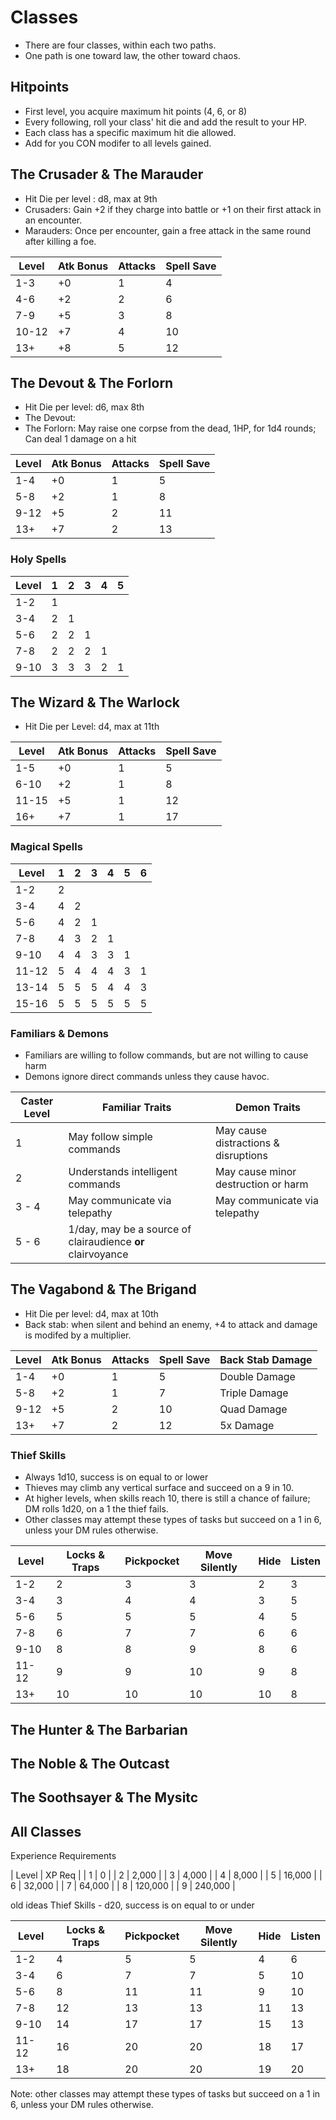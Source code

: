# Classes
- There are four classes, within each two paths.
- One path is one toward law, the other toward chaos.

## Hitpoints
- First level, you acquire maximum hit points (4, 6, or 8)
- Every following, roll your class' hit die and add the result to your HP.
- Each class has a specific maximum hit die allowed.
- Add for you CON modifer to all levels gained.

 ## The Crusader & The Marauder
 - Hit Die per level : d8, max at 9th
 - Crusaders: Gain +2 if they charge into battle or +1 on their first attack in an encounter.
 - Marauders: Once per encounter, gain a free attack in the same round after killing a foe.

| Level | Atk Bonus | Attacks | Spell Save |
|-------|-----------|---------|------------|
|  1-3  |    +0     |    1    |      4     |
|  4-6  |    +2     |    2    |      6     |
|  7-9  |    +5     |    3    |      8     |
| 10-12 |    +7     |    4    |     10     |
|  13+  |    +8     |    5    |     12     |

## The Devout & The Forlorn
 - Hit Die per level: d6, max 8th
 - The Devout: 
 - The Forlorn: May raise one corpse from the dead, 1HP, for 1d4 rounds; Can deal 1 damage on a hit

| Level | Atk Bonus | Attacks | Spell Save |
|-------|-----------|---------|------------|
|  1-4  |    +0     |    1    |      5     |
|  5-8  |    +2     |    1    |      8     |
|  9-12 |    +5     |    2    |     11     |
|  13+  |    +7     |    2    |     13     |

### Holy Spells

| Level | 1 | 2 | 3 | 4 | 5 |
|-------|---|---|---|---|---|
|  1-2  | 1 |   |   |   |   |
|  3-4  | 2 | 1 |   |   |   |
|  5-6  | 2 | 2 | 1 |   |   |
|  7-8  | 2 | 2 | 2 | 1 |   |
| 9-10  | 3 | 3 | 3 | 2 | 1 |

## The Wizard & The Warlock
 - Hit Die per Level: d4, max at 11th

| Level | Atk Bonus | Attacks | Spell Save |
|-------|-----------|---------|------------|
|  1-5  |    +0     |    1    |      5     |
|  6-10 |    +2     |    1    |      8     |
| 11-15 |    +5     |    1    |     12     |
|  16+  |    +7     |    1    |     17     |

### Magical Spells

| Level | 1 | 2 | 3 | 4 | 5 | 6 |
|-------|---|---|---|---|---|---|
|  1-2  | 2 |   |   |   |   |   |
|  3-4  | 4 | 2 |   |   |   |   |
|  5-6  | 4 | 2 | 1 |   |   |   |
|  7-8  | 4 | 3 | 2 | 1 |   |   |
| 9-10  | 4 | 4 | 3 | 3 | 1 |   |
| 11-12 | 5 | 4 | 4 | 4 | 3 | 1 |
| 13-14 | 5 | 5 | 5 | 4 | 4 | 3 |
| 15-16 | 5 | 5 | 5 | 5 | 5 | 5 |

### Familiars & Demons
- Familiars are willing to follow commands, but are not willing to cause harm
- Demons ignore direct commands unless they cause havoc.

| Caster Level | Familiar Traits                  | Demon Traits                         |
|--------------|----------------------------------|--------------------------------------|
|      1       | May follow simple commands       | May cause distractions & disruptions |
|      2       | Understands intelligent commands | May cause minor destruction or harm  |
|    3 - 4     | May communicate via telepathy    | May communicate via telepathy        | 
|    5 - 6     | 1/day, may be a source of clairaudience **or** clairvoyance             |

## The Vagabond & The Brigand 
 - Hit Die per level: d4, max at 10th
 - Back stab: when silent and behind an enemy, +4 to attack and damage is modifed by a multiplier.

| Level | Atk Bonus | Attacks | Spell Save | Back Stab Damage |
|-------|-----------|---------|------------|------------------|
|  1-4  |    +0     |    1    |      5     | Double Damage    |
|  5-8  |    +2     |    1    |      7     | Triple Damage    |
|  9-12 |    +5     |    2    |     10     | Quad Damage      |
|  13+  |    +7     |    2    |     12     | 5x Damage        |

### Thief Skills
- Always 1d10, success is on equal to or lower
- Thieves may climb any vertical surface and succeed on a 9 in 10.
- At higher levels, when skills reach 10, there is still a chance of failure; DM rolls 1d20, on a 1 the thief fails.
- Other classes may attempt these types of tasks but succeed on a 1 in 6, unless your DM rules otherwise.

| Level | Locks & Traps | Pickpocket | Move Silently | Hide | Listen |
|-------|---------------|------------|---------------|------|--------|
|  1-2  |       2       |      3     |        3      |   2  |    3   |
|  3-4  |       3       |      4     |        4      |   3  |    5   |
|  5-6  |       5       |      5     |        5      |   4  |    5   |
|  7-8  |       6       |      7     |        7      |   6  |    6   |
|  9-10 |       8       |      8     |        9      |   8  |    6   |
| 11-12 |       9       |      9     |       10      |   9  |    8   |
|  13+  |      10       |     10     |       10      |  10  |    8   |


## The Hunter & The Barbarian

## The Noble & The Outcast


## The Soothsayer & The Mysitc

## All Classes
Experience Requirements

| Level | XP Req  |
|   1   | 0       | 
|   2   | 2,000   | 
|   3   | 4,000   | 
|   4   | 8,000   | 
|   5   | 16,000  |
|   6   | 32,000  | 
|   7   | 64,000  | 
|   8   | 120,000 | 
|   9   | 240,000 |



old ideas
Thief Skills - d20, success is on equal to or under

| Level | Locks & Traps | Pickpocket | Move Silently | Hide | Listen |
|-------|---------------|------------|---------------|------|--------|
|  1-2  |       4       |      5     |        5      |   4  |   6    |
|  3-4  |       6       |      7     |        7      |   5  |   10   |
|  5-6  |       8       |     11     |       11      |   9  |   10   |
|  7-8  |      12       |     13     |       13      |  11  |   13   |
| 9-10  |      14       |     17     |       17      |  15  |   13   |
| 11-12 |      16       |     20     |       20      |  18  |   17   |
|  13+  |      18       |     20     |       20      |  19  |   20   |
Note: other classes may attempt these types of tasks but succeed on a 1 in 6, unless your DM rules otherwise.

